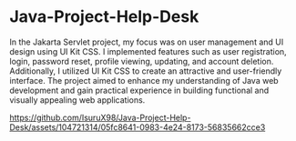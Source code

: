 # Java-Project-Help-Desk
In the Jakarta Servlet project, my focus was on user management and UI design using UI Kit CSS. I implemented features such as user registration, login, password reset, profile viewing, updating, and account deletion. Additionally, I utilized UI Kit CSS to create an attractive and user-friendly interface. The project aimed to enhance my understanding of Java web development and gain practical experience in building functional and visually appealing web applications.

https://github.com/IsuruX98/Java-Project-Help-Desk/assets/104721314/05fc8641-0983-4e24-8173-56835662cce3
